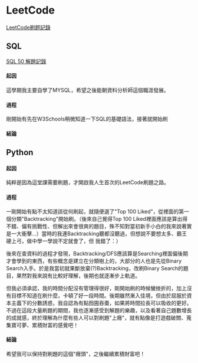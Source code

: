 # LeetCode
[LeetCode刷题記錄](https://leetcode.com/u/MiaSuen/)

## SQL
[SQL 50 解題記錄](https://docs.google.com/spreadsheets/d/15qqGvfGRx7ht5HNYY4N-raoG-Ey8ttBaQsK410TrrNc/edit?usp=sharing)
#### 起因
這學期我主要自學了MYSQL，希望之後能朝資料分析師這個職涯發展。

#### 過程
剛開始有先在W3Schools稍微知道一下SQL的基礎語法，接著就開始刷
#### 結論


## Python
#### 起因
純粹是因為這堂課需要刷題，才開啟我人生首次的LeetCode刷題之路。

#### 過程
一剛開始有點不太知道該從何刷起，就隨便選了"Top 100 Liked"，從裡面的第一個分類"Backtracking"開始刷。（後來自己覺得Top 100 Liked裡面應該是算出得不錯、偏有挑戰性、但解出來會很爽的題目，殊不知對當初新手小白的我來說著實是一大衝擊...）當時的我連Backtracking聽都沒聽過，但想說不要想太多、霸王硬上弓，做中學一學說不定就會了，但 我錯了：）

後來在查資料的過程才發現，Backtracking/DFS應該算是Searching裡面偏後期才會學到的東西，有些概念是建立在分類樹上的，大部分的人也是先從Binary Search入手。於是我當初就果斷放棄(?)Backtracking，改刷Binary Search的題目，果然對我來說有比較好理解，後期也就逐漸步上軌道。

但我必須承認，我的時間分配沒有管理得很好，剛開始刷的時候蠻挫折的，加上沒有目標不知道在刷什麼，卡頓了好一段時間。後期雖然漸入佳境，但由於屈服於資本主義下的分數誘惑，我自認為有點囫圇吞棗，如果將時間拉長可以吸收的更好。不過在這段大量刷題的期間，我也逐漸感受到解題的樂趣，以及看著自己題數增長的成就感，終於理解為什麼有些人可以對刷題"上癮"，就有點像是打遊戲破關、蒐集寶可夢、累積財富的感覺吧！

#### 結論
希望我可以保持對刷題的這個"癮頭"，之後繼續累積財富吧！
